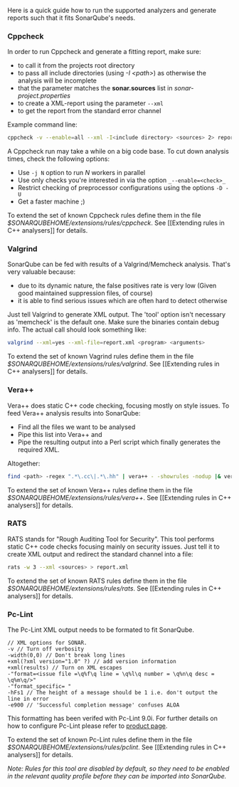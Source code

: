 Here is a quick guide how to run the supported analyzers and generate reports such that it fits SonarQube's needs.

### Cppcheck

In order to run Cppcheck and generate a fitting report, make sure:

* to call it from the projects root directory
* to pass all include directories (using _-I \<path\>_) as otherwise the analysis will be incomplete
* that the <sources> parameter matches the **sonar.sources** list in _sonar-project.properties_
* to create a XML-report using the parameter ```--xml```
* to get the report from the standard error channel

Example command line:

```BASH
cppcheck -v --enable=all --xml -I<include directory> <sources> 2> report.xml
```
 
A Cppcheck run may take a while on a big code base. To cut down analysis times, check the following options:

* Use ```-j N``` option to run _N_ workers in parallel
* Use only checks you're interested in via the option ```_--enable=<check>_```
* Restrict checking of preprocessor configurations using the options ```-D -U```
* Get a faster machine ;)
 
To extend the set of known Cppcheck rules define them in the file _$SONARQUBEHOME/extensions/rules/cppcheck_. See [[Extending rules in C++ analysers]] for details.

### Valgrind
SonarQube can be fed with results of a Valgrind/Memcheck analysis. That's very valuable because:
* due to its dynamic nature, the false positives rate is very low (Given good maintained suppression files, of course) 
* it is able to find serious issues which are often hard to detect otherwise

Just tell Valgrind to generate XML output. The 'tool' option isn't necessary as 'memcheck' is the default one. Make sure the binaries contain debug info. The actual call should look something like:

```BASH
valgrind --xml=yes --xml-file=report.xml <program> <arguments>
```

To extend the set of known Vagrind rules define them in the file _$SONARQUBEHOME/extensions/rules/valgrind_. See [[Extending rules in C++ analysers]] for details.

### Vera++
Vera++ does static C++ code checking, focusing mostly on style issues. To feed Vera++ analysis results into SonarQube:
* Find all the files we want to be analysed
* Pipe this list into Vera++ and 
* Pipe the resulting output into a Perl script which finally generates the required XML. 

Altogether:

```BASH
find <path> -regex ".*\.cc\|.*\.hh" | vera++ - -showrules -nodup |& vera++Report2checkstyleReport.perl > report.xml
```

To extend the set of known Vera++ rules define them in the file _$SONARQUBEHOME/extensions/rules/vera++_. See [[Extending rules in C++ analysers]] for details.

### RATS
RATS stands for "Rough Auditing Tool for Security". This tool performs static C++ code checks focusing mainly on security issues. Just tell it to create XML output and redirect the standard channel into a file:

```BASH
rats -w 3 --xml <sources> > report.xml
```
To extend the set of known RATS rules define them in the file _$SONARQUBEHOME/extensions/rules/rats_. See [[Extending rules in C++ analysers]] for details.

### Pc-Lint
The Pc-Lint XML output needs to be formated to fit SonarQube.

```
// XML options for SONAR.
-v // Turn off verbosity
-width(0,0) // Don't break long lines
+xml(?xml version="1.0" ?) // add version information
+xml(results) // Turn on XML escapes
-"format=<issue file =\q%f\q line = \q%l\q number = \q%n\q desc = \q%m\q/>"
-"format_specific= "
-hFs1 // The height of a message should be 1 i.e. don't output the line in error
-e900 // 'Successful completion message' confuses ALOA
```

This formatting has been verifed with Pc-Lint 9.0i. For further details on how to configure Pc-Lint please refer to [product page](http://www.gimpel.com/html/pcl.htm).

To extend the set of known Pc-Lint rules define them in the file _$SONARQUBEHOME/extensions/rules/pclint_. See [[Extending rules in C++ analysers]] for details.

_Note: Rules for this tool are disabled by default, so they need to be enabled in the relevant quality profile before they can be imported into SonarQube._


